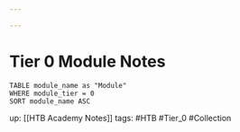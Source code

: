 ```yaml
---

---
```

# Tier 0 Module Notes
```dataview
TABLE module_name as "Module"
WHERE module_tier = 0
SORT module_name ASC
```
up: [[HTB Academy Notes]]
tags: #HTB #Tier_0 #Collection